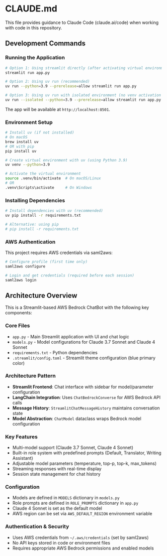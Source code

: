 # CLAUDE.md

This file provides guidance to Claude Code (claude.ai/code) when working with code in this repository.

## Development Commands

### Running the Application
```bash
# Option 1: Using streamlit directly (after activating virtual environment)
streamlit run app.py

# Option 2: Using uv run (recommended)
uv run --python=3.9 --prerelease=allow streamlit run app.py

# Option 3: Using uv run with isolated environment (no venv activation needed)
uv run --isolated --python=3.9 --prerelease=allow streamlit run app.py
```
The app will be available at `http://localhost:8501`.

### Environment Setup
```bash
# Install uv (if not installed)
# On macOS
brew install uv
# OR with pip
pip install uv

# Create virtual environment with uv (using Python 3.9)
uv venv --python=3.9

# Activate the virtual environment
source .venv/bin/activate  # On macOS/Linux
# OR
.venv\Scripts\activate     # On Windows
```

### Installing Dependencies
```bash
# Install dependencies with uv (recommended)
uv pip install -r requirements.txt

# Alternative: using pip
# pip install -r requirements.txt
```

### AWS Authentication
This project requires AWS credentials via saml2aws:
```bash
# Configure profile (first time only)
saml2aws configure

# Login and get credentials (required before each session)
saml2aws login
```

## Architecture Overview

This is a Streamlit-based AWS Bedrock ChatBot with the following key components:

### Core Files
- `app.py` - Main Streamlit application with UI and chat logic
- `models.py` - Model configurations for Claude 3.7 Sonnet and Claude 4 Sonnet
- `requirements.txt` - Python dependencies
- `.streamlit/config.toml` - Streamlit theme configuration (blue primary color)

### Architecture Pattern
- **Streamlit Frontend**: Chat interface with sidebar for model/parameter configuration
- **LangChain Integration**: Uses `ChatBedrockConverse` for AWS Bedrock API calls
- **Message History**: `StreamlitChatMessageHistory` maintains conversation state
- **Model Abstraction**: `ChatModel` dataclass wraps Bedrock model configuration

### Key Features
- Multi-model support (Claude 3.7 Sonnet, Claude 4 Sonnet)
- Built-in role system with predefined prompts (Default, Translator, Writing Assistant)
- Adjustable model parameters (temperature, top-p, top-k, max_tokens)
- Streaming responses with real-time display
- Session state management for chat history

### Configuration
- Models are defined in `MODELS` dictionary in `models.py`
- Role prompts are defined in `ROLE_PROMPTS` dictionary in `app.py`
- Claude 4 Sonnet is set as the default model
- AWS region can be set via `AWS_DEFAULT_REGION` environment variable

### Authentication & Security
- Uses AWS credentials from `~/.aws/credentials` (set by saml2aws)
- No API keys stored in code or environment files
- Requires appropriate AWS Bedrock permissions and enabled models